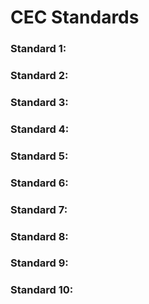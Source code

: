 # CEC Standards 
### Standard 1: 
### Standard 2:
### Standard 3:
### Standard 4:
### Standard 5:
### Standard 6:
### Standard 7:
### Standard 8:
### Standard 9:
### Standard 10:
